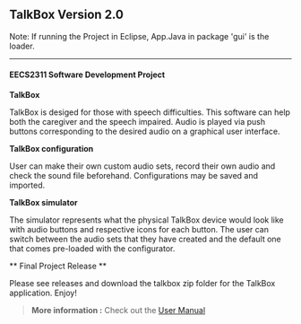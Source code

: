 TalkBox Version 2.0
---------------

Note: If running the Project in Eclipse, App.Java in package 'gui'
is the loader.

---------------


#### EECS2311 Software Development Project

**TalkBox**

TalkBox is desiged for those with speech difficulties.
This software can help both the caregiver and the speech impaired.
Audio is played via push buttons corresponding to the desired audio on a graphical user interface.

**TalkBox configuration**

User can make their own custom audio sets, record their own audio and check the sound file beforehand. 
Configurations may be saved and imported.

**TalkBox simulator**

The simulator represents what the physical TalkBox device would look like with audio buttons and respective icons for each button.
The user can switch between the audio sets that they have created and the default one that comes pre-loaded with the configurator.

** Final Project Release **

Please see releases and download the talkbox zip folder for the TalkBox application. Enjoy!

>**More information :** Check out the [User Manual][1]

[1]: https://github.com/persaud29/EECS2311_TalkBox/blob/master/Documentation/Final/Group3%20User%20Manual%20Final.pdf

